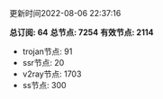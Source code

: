 更新时间2022-08-06 22:37:16

**总订阅: 64**
**总节点: 7254**
**有效节点: 2114**
- trojan节点: 91
- ssr节点: 20
- v2ray节点: 1703
- ss节点: 300
